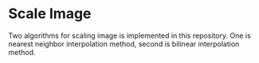 # Scale Image
Two algorithms for scaling image is implemented in this repository. One is nearest neighbor interpolation method, second is 
bilinear interpolation method.
